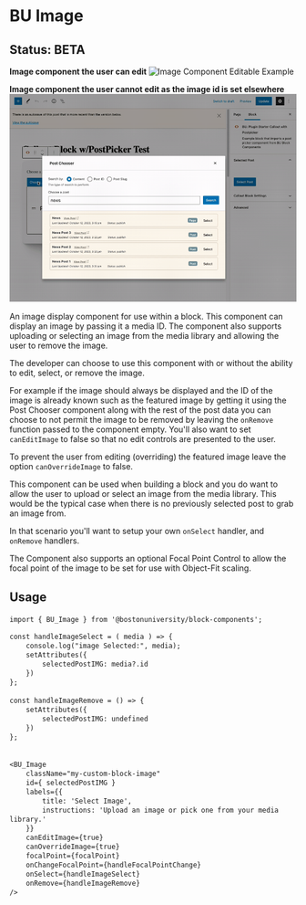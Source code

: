 # BU Image
## Status: BETA

**Image component the user can edit**
![Image Component Editable Example](BU_Image_Editable.gif)

**Image component the user cannot edit as the image id is set elsewhere**
![Image Component Not Editable Example](BU_Image_Not_Editable.gif)

An image display component for use within a block. This component can
display an image by passing it a media ID. The component also supports
uploading or selecting an image from the media library and allowing the
user to remove the image.

The developer can choose to use this component with or without the ability
to edit, select, or remove the image.

For example if the image should always be displayed and the ID of the image
is already known such as the featured image by getting it using the Post
Chooser component along with the rest of the post data you can choose to
not permit the image to be removed by leaving the `onRemove` function passed
to the component empty. You'll also want to set `canEditImage` to false so
that no edit controls are presented to the user.

To prevent the user from editing (overriding) the featured image leave the
option `canOverrideImage` to false.

This component can be used when building a block and you do want to allow the
user to upload or select an image from the media library. This would be the
typical case when there is no previously selected post to grab an image from.

In that scenario you'll want to setup your own `onSelect` handler, and `onRemove`
handlers.


The Component also supports an optional Focal Point Control to allow
the focal point of the image to be set for use with Object-Fit scaling.

## Usage
`import { BU_Image } from '@bostonuniversity/block-components';`


```
const handleImageSelect = ( media ) => {
	console.log("image Selected:", media);
	setAttributes({
		selectedPostIMG: media?.id
	})
};

const handleImageRemove = () => {
	setAttributes({
		selectedPostIMG: undefined
	})
};


<BU_Image
	className="my-custom-block-image"
	id={ selectedPostIMG }
	labels={{
		title: 'Select Image',
		instructions: 'Upload an image or pick one from your media library.'
	}}
	canEditImage={true}
	canOverrideImage={true}
	focalPoint={focalPoint}
	onChangeFocalPoint={handleFocalPointChange}
	onSelect={handleImageSelect}
	onRemove={handleImageRemove}
/>
```
